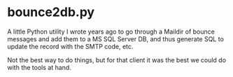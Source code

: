 # bounce2db.py

A little Python utility I wrote years ago to go through a Maildir of bounce messages and add them to a MS SQL Server DB, and thus generate SQL to update the record with the SMTP code, etc.

Not the best way to do things, but for that client it was the best we could do with the tools at hand.
